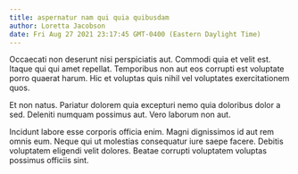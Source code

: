 ```yaml
---
title: aspernatur nam qui quia quibusdam
author: Loretta Jacobson
date: Fri Aug 27 2021 23:17:45 GMT-0400 (Eastern Daylight Time)
---
```

Occaecati non deserunt nisi perspiciatis aut. Commodi quia et velit est. Itaque qui qui amet repellat. Temporibus non aut eos corrupti est voluptate porro quaerat harum. Hic et voluptas quis nihil vel voluptates exercitationem quos.

 Et non natus. Pariatur dolorem quia excepturi nemo quia doloribus dolor a sed. Deleniti numquam possimus aut. Vero laborum non aut.

 Incidunt labore esse corporis officia enim. Magni dignissimos id aut rem omnis eum. Neque qui ut molestias consequatur iure saepe facere. Debitis voluptatem eligendi velit dolores. Beatae corrupti voluptatem voluptas possimus officiis sint.